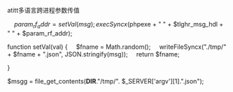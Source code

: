 atitt多语言跨进程参数传值


    $param_rf_addr = setVal(msg);
    execSyncx($phpexe + " " + $tlghr_msg_hdl + " " + $param_rf_addr);




function setVal(val) {
    $fname = Math.random();
    writeFileSyncx("./tmp/" + $fname + ".json", JSON.stringify(msg));
    return $fname;

}




$msgg = file_get_contents(__DIR__."/tmp/". $_SERVER['argv'][1].".json");

